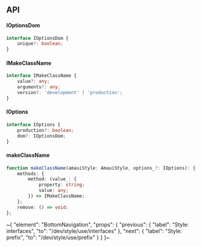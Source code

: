 

## API

#### IOptionsDom

```ts
interface IOptionsDom {
    unique?: boolean;
}
```

#### IMakeClassName

```ts
interface IMakeClassName {
    value?: any;
    arguments?: any;
    version?: 'development' | 'production';
}
```

#### IOptions

```ts
interface IOptions {
    production?: boolean;
    dom?: IOptionsDom;
}
```

#### makeClassName

```ts
function makeClassName(amauiStyle: AmauiStyle, options_?: IOptions): {
    methods: {
        method: (value_: {
            property: string;
            value: any;
        }) => IMakeClassName;
    };
    remove: () => void;
};
```


~{
  "element": "BottomNavigation",
  "props": {
    "previous": {
      "label": "Style: interfaces",
      "to": "/dev/style/use/interfaces"
    },
    "next": {
      "label": "Style: prefix",
      "to": "/dev/style/use/prefix"
    }
  }
}~